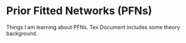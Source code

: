 # Prior Fitted Networks (PFNs)

Things I am learning about PFNs. Tex Document includes some theory background.
